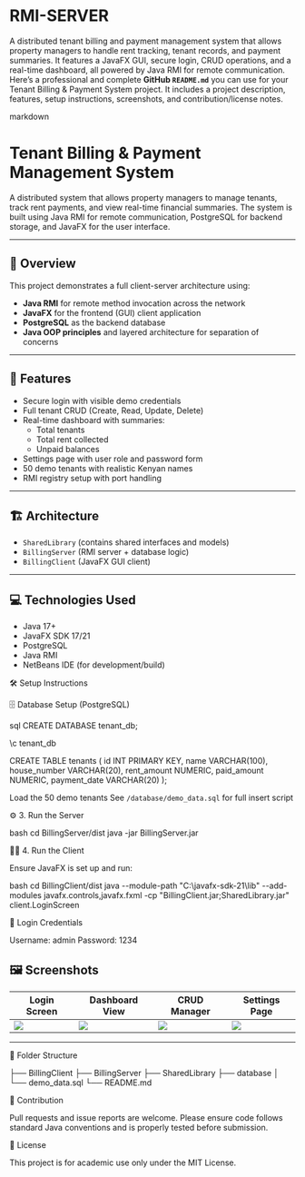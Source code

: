 # RMI-SERVER
A distributed tenant billing and payment management system that allows property managers to handle rent tracking, tenant records, and payment summaries. It features a JavaFX GUI, secure login, CRUD operations, and a real-time dashboard, all powered by Java RMI for remote communication.
Here’s a professional and complete **GitHub `README.md`** you can use for your Tenant Billing & Payment System project. It includes a project description, features, setup instructions, screenshots, and contribution/license notes.


markdown
# Tenant Billing & Payment Management System

A distributed system that allows property managers to manage tenants, track rent payments, and view real-time financial summaries. The system is built using Java RMI for remote communication, PostgreSQL for backend storage, and JavaFX for the user interface.

---

## 🧠 Overview

This project demonstrates a full client-server architecture using:

- **Java RMI** for remote method invocation across the network
- **JavaFX** for the frontend (GUI) client application
- **PostgreSQL** as the backend database
- **Java OOP principles** and layered architecture for separation of concerns

---

## 🚀 Features

- Secure login with visible demo credentials
- Full tenant CRUD (Create, Read, Update, Delete)
- Real-time dashboard with summaries:
  - Total tenants
  - Total rent collected
  - Unpaid balances
- Settings page with user role and password form
- 50 demo tenants with realistic Kenyan names
- RMI registry setup with port handling

---

## 🏗️ Architecture

- `SharedLibrary` (contains shared interfaces and models)
- `BillingServer` (RMI server + database logic)
- `BillingClient` (JavaFX GUI client)

---

## 💻 Technologies Used

- Java 17+
- JavaFX SDK 17/21
- PostgreSQL
- Java RMI
- NetBeans IDE (for development/build)



🛠️ Setup Instructions
 
🗄️  Database Setup (PostgreSQL)

sql
CREATE DATABASE tenant_db;

\c tenant_db

CREATE TABLE tenants (
    id INT PRIMARY KEY,
    name VARCHAR(100),
    house_number VARCHAR(20),
    rent_amount NUMERIC,
    paid_amount NUMERIC,
    payment_date VARCHAR(20)
);

Load the 50 demo tenants
See `/database/demo_data.sql` for full insert script


 ⚙️ 3. Run the Server

bash
cd BillingServer/dist
java -jar BillingServer.jar


🧑‍💻 4. Run the Client

Ensure JavaFX is set up and run:

bash
cd BillingClient/dist
java --module-path "C:\javafx-sdk-21\lib" --add-modules javafx.controls,javafx.fxml -cp "BillingClient.jar;SharedLibrary.jar" client.LoginScreen


 🔐 Login Credentials


Username: admin
Password: 1234




## 🖼️ Screenshots

| Login Screen               | Dashboard View                 | CRUD Manager                 | Settings Page                 |
| -------------------------- | ------------------------------ | ---------------------------- | ----------------------------- |
| ![](screenshots/login.png) | ![](screenshots/dashboard.png) | ![](screenshots/tenants.png) | ![](screenshots/settings.png) |

---

 📁 Folder Structure


├── BillingClient
├── BillingServer
├── SharedLibrary
├── database
│   └── demo_data.sql
└── README.md




 🤝 Contribution

Pull requests and issue reports are welcome. Please ensure code follows standard Java conventions and is properly tested before submission.



📄 License

This project is for academic use only under the MIT License.





